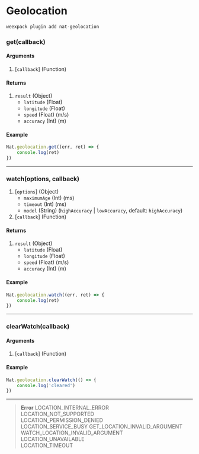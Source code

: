 # Geolocation

```bash
weexpack plugin add nat-geolocation
```

### get(callback)

#### Arguments
1. [`callback`] (Function)

#### Returns
1. `result` (Object)
	- `latitude` (Float)
	- `longitude` (Float)
	- `speed` (Float) (m/s)
	- `accuracy` (Int) (m)

#### Example
```js
Nat.geolocation.get((err, ret) => {
	console.log(ret)
})
```

---

### watch(options, callback)
1. [`options`] (Object)
	- `maximumAge` (Int) (ms)
	- `timeout` (Int) (ms)
	- `model` (String) (`highAccuracy` | `lowAccuracy`, default: `highAccuracy`)
2. [`callback`] (Function)

#### Returns
1. `result` (Object)
	- `latitude` (Float)
	- `longitude` (Float)
	- `speed` (Float) (m/s)
	- `accuracy` (Int) (m)

#### Example
```js
Nat.geolocation.watch((err, ret) => {
	console.log(ret)
})
```

---

### clearWatch(callback)

#### Arguments
1. [`callback`] (Function)

#### Example
```js
Nat.geolocation.clearWatch(() => {
	console.log('cleared')
})
```

---

> **Error**	
> LOCATION_INTERNAL_ERROR	
> LOCATION_NOT_SUPPORTED	
> LOCATION_PERMISSION_DENIED	
> LOCATION_SERVICE_BUSY	
> GET_LOCATION_INVALID_ARGUMENT	
> WATCH_LOCATION_INVALID_ARGUMENT	
> LOCATION_UNAVAILABLE	
> LOCATION_TIMEOUT	
